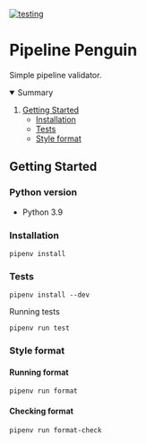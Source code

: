 [![testing](https://github.com/DP6/pipeline-penguin/actions/workflows/main.yml/badge.svg)](https://github.com/DP6/pipeline-penguin/actions/workflows/main.yml)

# Pipeline Penguin

Simple pipeline validator.

<details open="open">
  <summary>Summary</summary>
  <ol>
    <li>
        <a href="#getting-started">Getting Started</a>
        <ul>
            <li><a href="#installation">Installation</a></li>
            <li><a href="#tests">Tests</a></li>
            <li><a href="#style-format">Style format</a></li>
      </ul>
    </li>
  </ol>
</details>

## Getting Started

### Python version

- Python 3.9

### Installation

```
pipenv install
```

### Tests

```
pipenv install --dev
```

Running tests

```
pipenv run test
```

### Style format

#### Running format

```
pipenv run format
```

#### Checking format

```
pipenv run format-check
```
